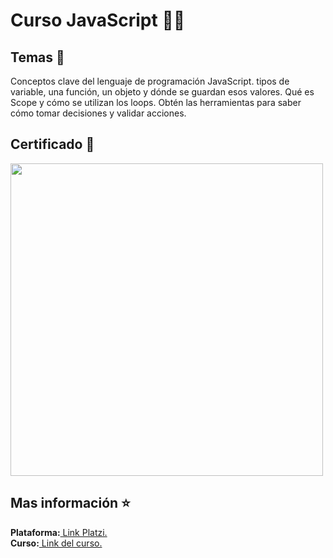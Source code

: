 <h1>Curso JavaScript 👨‍💻</h1>
<h2>Temas 🧩</h2>
<p>Conceptos clave del lenguaje de programación JavaScript. 
  tipos de variable, una función, un objeto y dónde se guardan esos valores. 
  Qué es Scope y cómo se utilizan los loops. Obtén las herramientas para saber cómo 
  tomar decisiones y validar acciones.</p>
<h2>Certificado 🚀</h2>
<img style="width: 500px; height: auto;" src="https://cdn.discordapp.com/attachments/1001222483120230501/1206037506949124106/image.png?ex=65da8cf4&is=65c817f4&hm=c0b8c008830d8fc9c92a21b7dc9b4c373a61bc9e55ca389288e961f17b9713c0&">
<h2>Mas información ⭐</h2>
<strong>Plataforma:</strong><a href="platzi.com"> Link Platzi.</a>
<strong><br>Curso:</strong><a href="https://platzi.com/cursos/basico-javascript/"> Link del curso.</a>
